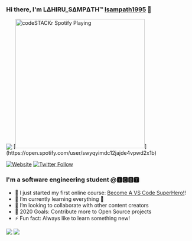 ### Hi there, I'm LΔHIRU_SΔMPΔTH™ [lsampath1995][website] 👋
<img align="center" src="https://raw.githubusercontent.com/dhanrajdc7/dhanrajdc7/main/back.png"/>
[<img src="https://now-playing-codestackr.vercel.app/api/spotify-playing" alt="codeSTACKr Spotify Playing" width="350" />](https://open.spotify.com/user/swyqyimdc12jajde4vpwd2x1b)

[![Website](https://img.shields.io/website?label=CODING-WAR&style=for-the-badge&url=https%3A%2F%2FCODING-WAR)](https://github.com/CODING-WAR)
[![Twitter Follow](https://img.shields.io/twitter/follow/lsampath1_?color=1DA1F2&logo=twitter&style=for-the-badge)](https://twitter.com/intent/follow?original_referer=https%3A%2F%2Fgithub.com%2FcodeSTACKr&screen_name=lsampath1_)

### I'm a software engineering student @🅸🅲🅱🆃

- 🔭 I just started my first online course: [Become A VS Code SuperHero!][course]!
- 🌱 I’m currently learning everything 🤣
- 👯 I’m looking to collaborate with other content creators
- 🥅 2020 Goals: Contribute more to Open Source projects
- ⚡ Fun fact: Always like to learn something new!

<img src="https://github-readme-stats.vercel.app/api?username=lsampath1995&&show_icons=true&title_color=0059b3&icon_color=cc0000&text_color=000000&bg_color=#ffffff">
<img src="https://github-readme-stats.vercel.app/api/top-langs/?username=lsampath1995&&show_icons=true&title_color=0059b3&icon_color=cc0000&text_color=000000&bg_color=#ffffff">

[website]: https://github.com/CODING-WAR
[course]: http://vsCodeHero.com

